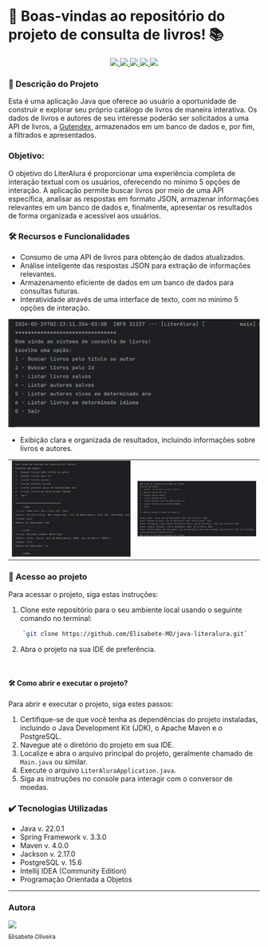 
# 📜 Boas-vindas ao repositório do projeto de consulta de livros! :books:
<p align="center">
     <a alt="Java" href="https://java.com" target="_blank">
        <img src="https://img.shields.io/badge/Java-v22.0.1-ED8B00.svg" />
    </a>
    <a alt="Spring Framework" href="https://spring.io/" target="_blank">
        <img src="https://img.shields.io/badge/Spring-v3.3.0-6DB33F.svg" />
    </a>
     <a alt="Maven" href="https://maven.apache.org/index.html" target="_blank">
        <img src="https://img.shields.io/badge/Maven-v4.0.0-CD2335.svg" />
    </a>
    <a alt="Jackson" href="https://github.com/FasterXML/jackson" target="_blank">
        <img src="https://img.shields.io/badge/Jackson-v2.17.0-36AAFD.svg" />
    </a>
    <a alt="PostgreSQL" href="https://postgresql.org" target="_blank">
        <img src="https://img.shields.io/badge/PostgreSQL-v.15.6-316192.svg" />
    </a>
</p>

<!--
<table align="center" border="hidden">
  <tr>
    <td>
      <img src="./images/Badge-Conversor.png" width="200px" alt="Badge de 
Conquista">
    </td>
  </tr>
</table>
-->
### 📖 Descrição do Projeto

Esta é uma aplicação Java que oferece ao usuário a oportunidade de construir e explorar seu próprio catálogo de livros de maneira interativa. Os dados de livros e autores de seu interesse poderão ser solicitados a uma API de livros, a [Gutendex](https://gutendex.com/), armazenados em um banco de dados e, por fim, a filtrados e apresentados.

### Objetivo:

O objetivo do LiterAlura é proporcionar uma experiência completa de interação textual com os usuários, oferecendo no mínimo 5 opções de interação. A aplicação permite buscar livros por meio de uma API específica, analisar as respostas em formato JSON, armazenar informações relevantes em um banco de dados e, finalmente, apresentar os resultados de forma organizada e acessível aos usuários.


### 🛠️ Recursos e Funcionalidades


* Consumo de uma API de livros para obtenção de dados atualizados.
* Análise inteligente das respostas JSON para extração de informações 
  relevantes.
* Armazenamento eficiente de dados em um banco de dados para consultas futuras.
* Interatividade através de uma interface de texto, com no mínimo 5 opções de 
  interação.

<p align="center"><img src="./imgs/Captura de tela de 2024-05-29 02-33-41.png"></p>

* Exibição clara e organizada de resultados, incluindo informações sobre 
  livros e autores.

<table align="center">
  <tr>
    <td>
      <img src="./imgs/Captura de tela de 2024-05-29 02-35-46.png" 
width="350px" alt="Lista de Livros">
    </td>
    <td>
      <img src="./imgs/Captura de tela de 2024-05-29 02-36-23.png" 
width="350px" alt="Lista de Autores">
    </td>
  </tr>
</table>

### 📁 Acesso ao projeto

Para acessar o projeto, siga estas instruções:

1.  Clone este repositório para o seu ambiente local usando o seguinte comando no terminal:
```bash    
    `git clone https://github.com/Elisabete-MO/java-literalura.git` 
```
2.  Abra o projeto na sua IDE de preferência.
<br>

#### 🛠️ Como abrir e executar o projeto?

Para abrir e executar o projeto, siga estes passos:

1.  Certifique-se de que você tenha as dependências do projeto instaladas, 
    incluindo o Java Development Kit (JDK), o Apache Maven e o PostgreSQL.
2.  Navegue até o diretório do projeto em sua IDE.
3.  Localize e abra o arquivo principal do projeto, geralmente chamado de `Main.java` ou similar.
4.  Execute o arquivo `LiterAluraApplication.java`.
5.  Siga as instruções no console para interagir com o conversor de moedas.
    
### ✔️ Tecnologias Utilizadas
* Java v. 22.0.1
* Spring Framework v. 3.3.0
* Maven v. 4.0.0
* Jackson v. 2.17.0
* PostgreSQL v. 15.6
* Intellij IDEA (Community Edition)
* Programação Orientada a Objetos
---------------------------------------------------------

### Autora
[<img loading="lazy" src="https://avatars.githubusercontent.com/Elisabete-MO?v=4" width=115><br><sub>Elisabete Oliveira</sub>](https://github.com/Elisabete-MO)


<!--   [Título e Imagem de capa](https://www.alura.com.br/artigos/escrever-bom-readme#T%C3%ADtulo-e-Imagem-de-capa)
-   [Badges](https://www.alura.com.br/artigos/escrever-bom-readme#badges)
-   [Índice](https://www.alura.com.br/artigos/escrever-bom-readme#%C3%ADndice)
-   [Descrição do Projeto](https://www.alura.com.br/artigos/escrever-bom-readme#descri%C3%A7%C3%A3o-do-projeto)
-   [Status do Projeto](https://www.alura.com.br/artigos/escrever-bom-readme#status-do-Projeto)
-   [Funcionalidades e Demonstração da Aplicação](https://www.alura.com.br/artigos/escrever-bom-readme#funcionalidades-e-demonstra%C3%A7%C3%A3o-da-aplica%C3%A7%C3%A3o)
-   [Acesso ao Projeto](https://www.alura.com.br/artigos/escrever-bom-readme#acesso-ao-projeto)
-   [Tecnologias utilizadas](https://www.alura.com.br/artigos/escrever-bom-readme#tecnologias-utilizadas)
-   [Pessoas Contribuidoras](https://www.alura.com.br/artigos/escrever-bom-readme#pessoas-contribuidoras)
-   [Pessoas Desenvolvedoras do Projeto](https://www.alura.com.br/artigos/escrever-bom-readme#pessoas-desenvolvedoras)
-   [Licença](https://www.alura.com.br/artigos/escrever-bom-readme#licen%C3%A7a) -->
